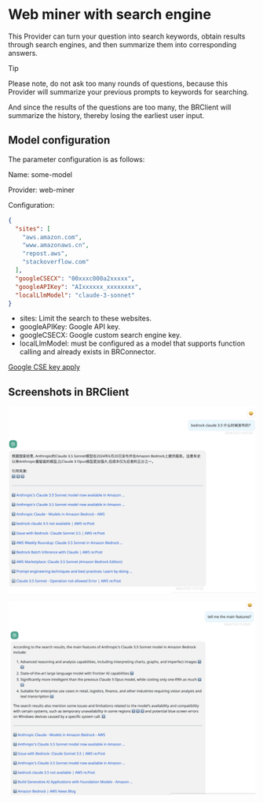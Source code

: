 # Web miner with search engine

This Provider can turn your question into search keywords, obtain results through search engines, and then summarize them into corresponding answers.

> [!TIP]
> Please note, do not ask too many rounds of questions, because this Provider will summarize your previous prompts to keywords for searching.
>
> And since the results of the questions are too many, the BRClient will summarize the history, thereby losing the earliest user input.

## Model configuration

The parameter configuration is as follows:

Name: some-model

Provider: web-miner

Configuration:

```json
{
  "sites": [
    "aws.amazon.com",
    "www.amazonaws.cn",
    "repost.aws",
    "stackoverflow.com"
  ],
  "googleCSECX": "00xxxc000a2xxxxx",
  "googleAPIKey": "AIxxxxxx_xxxxxxxx",
  "localLlmModel": "claude-3-sonnet"
}
```

- sites: Limit the search to these websites.
- googleAPIKey: Google API key.
- googleCSECX: Google custom search engine key.
- localLlmModel: must be configured as a model that supports function calling and already exists in BRConnector.

[Google CSE key apply](https://developers.google.com/custom-search/v1/introduction)

## Screenshots in BRClient

![Web 1](./screenshots/web-1.png)

![Web 2](./screenshots/web-2.png)
